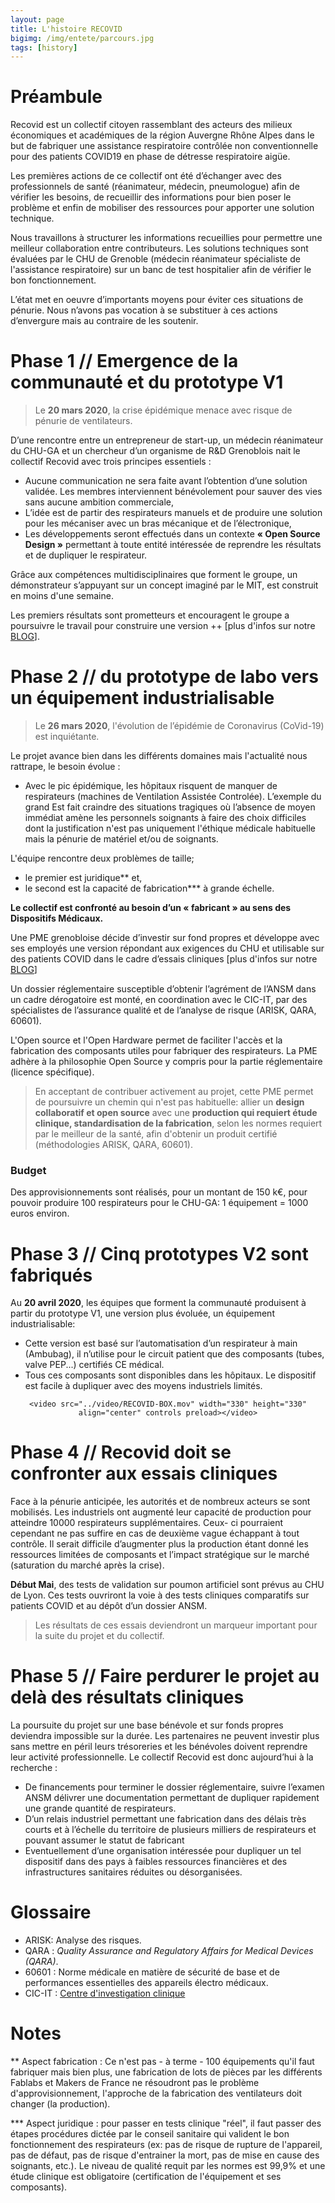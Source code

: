 ```yaml
---
layout: page
title: L'histoire RECOVID
bigimg: /img/entete/parcours.jpg
tags: [history]
---
```


# Préambule
Recovid est un collectif citoyen rassemblant des acteurs des milieux économiques et académiques de la région Auvergne Rhône Alpes dans le but de fabriquer une assistance respiratoire contrôlée non conventionnelle pour des patients COVID19 en phase de détresse respiratoire aigüe.

Les premières actions de ce collectif ont été d’échanger avec des professionnels de santé (réanimateur, médecin, pneumologue) afin de vérifier les besoins, de recueillir des informations pour bien poser le problème et enfin de mobiliser des ressources pour apporter une solution technique.

Nous travaillons à structurer les informations recueillies pour permettre une meilleur collaboration entre contributeurs. Les solutions techniques sont évaluées par le CHU de Grenoble (médecin réanimateur spécialiste de l'assistance respiratoire) sur un banc de test hospitalier afin de vérifier le bon fonctionnement.

L’état met en oeuvre d’importants moyens pour éviter ces situations de pénurie. Nous n’avons pas vocation à se substituer à ces actions d’envergure mais au contraire de les soutenir.

# Phase 1 // Emergence de la communauté et du prototype V1

> Le **20 mars 2020**, la crise épidémique menace avec risque de pénurie de ventilateurs.

D’une rencontre entre un entrepreneur de start-up, un médecin réanimateur du CHU-GA et un chercheur d’un organisme de R&D Grenoblois nait le collectif Recovid avec trois principes essentiels :

- Aucune communication ne sera faite avant l’obtention d’une solution validée. Les membres interviennent bénévolement pour sauver des vies sans aucune ambition commerciale,
- L’idée est de partir des respirateurs manuels et de produire une solution pour les mécaniser avec un bras mécanique et de l’électronique,
- Les développements seront effectués dans un contexte **« Open Source Design »** permettant à toute entité intéressée de reprendre les résultats et de dupliquer le respirateur.

Grâce aux compétences multidisciplinaires que forment le groupe, un démonstrateur s’appuyant sur un concept imaginé par le MIT, est construit en moins d'une semaine.

Les premiers résultats sont prometteurs et encouragent le groupe a poursuivre le travail pour construire une version ++ [plus d'infos sur notre [BLOG](https://rstephane.github.io/jekyll_website/news)].

# Phase 2 // du prototype de labo vers un équipement industrialisable

> Le **26 mars 2020**, l'évolution de l’épidémie de Coronavirus (CoVid-19) est inquiétante.

Le projet avance bien dans les différents domaines mais l'actualité nous rattrape, le besoin évolue :

- Avec le pic épidémique, les hôpitaux risquent de manquer de respirateurs (machines de Ventilation Assistée Controlée). L’exemple du grand Est fait craindre des situations tragiques où l’absence de moyen immédiat amène les personnels soignants à faire des choix difficiles dont la justification n'est pas uniquement l'éthique médicale habituelle mais la pénurie de matériel et/ou de soignants.

L'équipe rencontre deux problèmes de taille;

  - le premier est juridique** et,
  - le second est la capacité de fabrication*** à grande échelle.

**Le collectif est confronté au besoin d’un « fabricant » au sens des Dispositifs Médicaux.**

Une PME grenobloise décide d’investir sur fond propres et développe avec ses employés une version répondant aux exigences du CHU et utilisable sur des patients COVID dans le cadre d’essais cliniques [plus d'infos sur notre [BLOG](https://rstephane.github.io/jekyll_website/29-03-2020-important-notice-nouvelle-strategie-de-production/)]

Un dossier réglementaire susceptible d’obtenir l’agrément de l’ANSM dans un cadre dérogatoire est monté, en coordination avec le CIC-IT, par des spécialistes de l’assurance qualité et de l’analyse de risque (ARISK, QARA, 60601).

L'Open source et l'Open Hardware permet de faciliter l'accès et la fabrication des composants utiles pour fabriquer des respirateurs. La PME adhère à la philosophie Open Source y compris pour la partie réglementaire (licence spécifique).

> En acceptant de contribuer activement au projet, cette PME permet de poursuivre un chemin qui n'est pas habituelle: allier un **design collaboratif et open source** avec une **production qui requiert étude clinique, standardisation de la fabrication**, selon les normes requiert par le meilleur de la santé, afin d'obtenir un produit certifié (méthodologies ARISK, QARA, 60601).

### Budget

Des approvisionnements sont réalisés, pour un montant de 150 k€, pour pouvoir produire 100 respirateurs pour le CHU-GA: 1 équipement = 1000 euros environ.

# Phase 3 // Cinq prototypes V2 sont fabriqués

Au **20 avril 2020**, les équipes que forment la communauté produisent à partir du prototype V1, une version plus évoluée, un équipement industrialisable:

- Cette version est basé sur l’automatisation d’un respirateur à main (Ambubag), il n’utilise pour le circuit patient que des composants (tubes, valve PEP...) certifiés CE médical.
- Tous ces composants sont disponibles dans les hôpitaux. Le dispositif est facile à dupliquer avec des moyens industriels limités.

<div class="tab-content" align="center">
    <script src="http://api.html5media.info/1.1.8/html5media.min.js"></script>

    <video src="../video/RECOVID-BOX.mov" width="330" height="330" align="center" controls preload></video>

</div>

# Phase 4 // Recovid doit se confronter aux essais cliniques

Face à la pénurie anticipée, les autorités et de nombreux acteurs se sont mobilisés. Les industriels ont augmenté leur capacité de production pour atteindre 10000 respirateurs supplémentaires. Ceux- ci pourraient cependant ne pas suffire en cas de deuxième vague échappant à tout contrôle. Il serait difficile d’augmenter plus la production étant donné les ressources limitées de composants et l’impact stratégique sur le marché (saturation du marché après la crise).

**Début Mai**, des tests de validation sur poumon artificiel sont prévus au CHU de Lyon. Ces tests ouvriront la voie à des tests cliniques comparatifs sur patients COVID et au dépôt d’un dossier ANSM.

> Les résultats de ces essais deviendront un marqueur important pour la suite du projet et du collectif.

# Phase 5 // Faire perdurer le projet au delà des résultats cliniques

La poursuite du projet sur une base bénévole et sur fonds propres deviendra impossible sur la durée. Les partenaires ne peuvent investir plus sans mettre en péril leurs trésoreries et les bénévoles doivent reprendre leur activité professionnelle. Le collectif Recovid est donc aujourd’hui à la recherche :

- De financements pour terminer le dossier réglementaire, suivre l’examen ANSM délivrer une documentation permettant de dupliquer rapidement une grande quantité de respirateurs.
- D’un relais industriel permettant une fabrication dans des délais très courts et à l’échelle du territoire de plusieurs milliers de respirateurs et pouvant assumer le statut de fabricant
- Eventuellement d’une organisation intéressée pour dupliquer un tel dispositif dans des pays à faibles ressources financières et des infrastructures sanitaires réduites ou désorganisées.

# Glossaire

* ARISK: Analyse des risques.
* QARA : _Quality Assurance and Regulatory Affairs for Medical Devices (QARA)_.
* 60601 : Norme médicale en matière de sécurité de base et de performances essentielles des appareils électro médicaux.
* CIC-IT : [Centre d'investigation clinique](http://cic-it.fr/cic-it-grenoble.php)

# Notes

** Aspect fabrication :  Ce n'est pas - à terme - 100 équipements qu'il faut fabriquer mais bien plus, une fabrication de lots de pièces par les différents Fablabs et Makers de France ne résoudront pas le problème d'approvisionnement, l'approche de la fabrication des ventilateurs doit changer (la production).

*** Aspect juridique : pour passer en tests clinique "réel", il faut passer des étapes procédures dictée par le conseil sanitaire qui valident le bon fonctionnement des respirateurs (ex: pas de risque de rupture de l'appareil, pas de défaut, pas de risque d'entrainer la mort, pas de mise en cause des soignants, etc.). Le niveau de qualité requit par les normes est 99,9% et une étude clinique est obligatoire (certification de l'équipement et ses composants).
